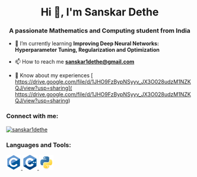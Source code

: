  <h1 align="center">Hi 👋, I'm Sanskar Dethe</h1>
<h3 align="center">A passionate Mathematics and Computing student from India</h3>

- 🌱 I’m currently learning **Improving Deep Neural Networks: Hyperparameter Tuning, Regularization and Optimization**

- 📫 How to reach me **sanskar1dethe@gmail.com**

- 📄 Know about my experiences [ https://drive.google.com/file/d/1JHO9FzBypNSyyv_JX3O028udzM1NZKQJ/view?usp=sharing]( https://drive.google.com/file/d/1JHO9FzBypNSyyv_JX3O028udzM1NZKQJ/view?usp=sharing)

<h3 align="left">Connect with me:</h3>
<p align="left">
<a href="https://linkedin.com/in/sanskar1dethe" target="blank"><img align="center" src="https://raw.githubusercontent.com/rahuldkjain/github-profile-readme-generator/master/src/images/icons/Social/linked-in-alt.svg" alt="sanskar1dethe" height="30" width="40" /></a>
</p>

<h3 align="left">Languages and Tools:</h3>
<p align="left"> <a href="https://www.cprogramming.com/" target="_blank" rel="noreferrer"> <img src="https://raw.githubusercontent.com/devicons/devicon/master/icons/c/c-original.svg" alt="c" width="40" height="40"/> </a> <a href="https://www.w3schools.com/cpp/" target="_blank" rel="noreferrer"> <img src="https://raw.githubusercontent.com/devicons/devicon/master/icons/cplusplus/cplusplus-original.svg" alt="cplusplus" width="40" height="40"/> </a> <a href="https://www.python.org" target="_blank" rel="noreferrer"> <img src="https://raw.githubusercontent.com/devicons/devicon/master/icons/python/python-original.svg" alt="python" width="40" height="40"/> </a> </p>
